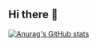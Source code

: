 ## Hi there 👋
[![Anurag's GitHub stats](https://github-readme-stats.vercel.app/api?username=francis-kioni)](https://github.com/anuraghazra/github-readme-stats)
<!--
**francis-kioni/francis-kioni** is a ✨ _special_ ✨ repository because its `README.md` (this file) appears on your GitHub profile.

Here are some ideas to get you started:

- 🔭 I’m currently working on ...
- 🌱 I’m currently learning ...
- 👯 I’m looking to collaborate on ...
- 🤔 I’m looking for help with ...
- 💬 Ask me about ...
- 📫 How to reach me: ...
- 😄 Pronouns: ...
- ⚡ Fun fact: ...
-[![Kioni's GitHub stats](https://github-readme-stats.vercel.app/api?username=francis-kioni](https://github.com/francis-kioni/github-readme-stats)
-->

